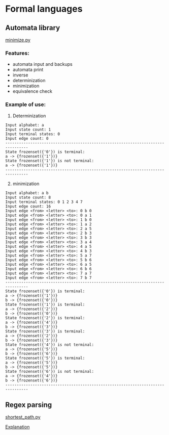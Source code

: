 # Formal languages

## Automata library

[minimize.py](minimize/minimize.py)

### Features:

* automata input and backups
* automata print
* inverse
* determinization
* minimization
* equivalence check

### Example of use:

1. Determinization

```
Input alphabet: a
Input state count: 1
Input terminal states: 0
Input edge count: 0
--------------------------------------------------------------------------------
State frozenset({'0'}) is terminal:
a -> {frozenset({'1'})}
State frozenset({'1'}) is not terminal:
a -> {frozenset({'1'})}
--------------------------------------------------------------------------------
```

2. minimization

```
Input alphabet: a b
Input state count: 8
Input terminal states: 0 1 2 3 4 7
Input edge count: 16
Input edge <from> <letter> <to>: 0 b 0
Input edge <from> <letter> <to>: 0 a 1
Input edge <from> <letter> <to>: 1 b 0
Input edge <from> <letter> <to>: 1 a 2
Input edge <from> <letter> <to>: 2 a 5
Input edge <from> <letter> <to>: 2 b 3
Input edge <from> <letter> <to>: 3 b 3
Input edge <from> <letter> <to>: 3 a 4
Input edge <from> <letter> <to>: 4 a 5
Input edge <from> <letter> <to>: 4 b 3
Input edge <from> <letter> <to>: 5 a 7
Input edge <from> <letter> <to>: 5 b 6
Input edge <from> <letter> <to>: 6 a 5
Input edge <from> <letter> <to>: 6 b 6
Input edge <from> <letter> <to>: 7 a 7
Input edge <from> <letter> <to>: 7 b 7
--------------------------------------------------------------------------------
State frozenset({'0'}) is terminal:
a -> {frozenset({'1'})}
b -> {frozenset({'0'})}
State frozenset({'1'}) is terminal:
a -> {frozenset({'2'})}
b -> {frozenset({'0'})}
State frozenset({'2'}) is terminal:
a -> {frozenset({'4'})}
b -> {frozenset({'3'})}
State frozenset({'3'}) is terminal:
a -> {frozenset({'2'})}
b -> {frozenset({'3'})}
State frozenset({'4'}) is not terminal:
a -> {frozenset({'5'})}
b -> {frozenset({'6'})}
State frozenset({'5'}) is terminal:
a -> {frozenset({'5'})}
b -> {frozenset({'5'})}
State frozenset({'6'}) is not terminal:
a -> {frozenset({'4'})}
b -> {frozenset({'6'})}
--------------------------------------------------------------------------------
```

## Regex parsing

[shortest_path.py](shortest_word/shortest_word.py)

[Explanation](shortest_word/explanation.pdf)